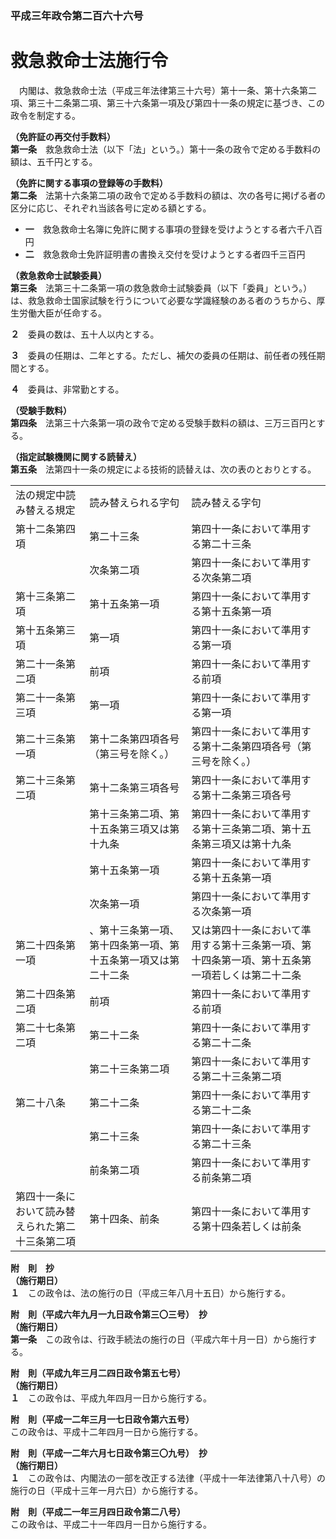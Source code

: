 ### 平成三年政令第二百六十六号  
# 救急救命士法施行令  
　内閣は、救急救命士法（平成三年法律第三十六号）第十一条、第十六条第二項、第三十二条第二項、第三十六条第一項及び第四十一条の規定に基づき、この政令を制定する。  
  
**（免許証の再交付手数料）**  
**第一条**　救急救命士法（以下「法」という。）第十一条の政令で定める手数料の額は、五千円とする。  
  
**（免許に関する事項の登録等の手数料）**  
**第二条**　法第十六条第二項の政令で定める手数料の額は、次の各号に掲げる者の区分に応じ、それぞれ当該各号に定める額とする。  
* **一**　救急救命士名簿に免許に関する事項の登録を受けようとする者六千八百円  
* **二**　救急救命士免許証明書の書換え交付を受けようとする者四千三百円  
  
**（救急救命士試験委員）**  
**第三条**　法第三十二条第一項の救急救命士試験委員（以下「委員」という。）は、救急救命士国家試験を行うについて必要な学識経験のある者のうちから、厚生労働大臣が任命する。  
  
**２**　委員の数は、五十人以内とする。  
  
**３**　委員の任期は、二年とする。ただし、補欠の委員の任期は、前任者の残任期間とする。  
  
**４**　委員は、非常勤とする。  
  
**（受験手数料）**  
**第四条**　法第三十六条第一項の政令で定める受験手数料の額は、三万三百円とする。  
  
**（指定試験機関に関する読替え）**  
**第五条**　法第四十一条の規定による技術的読替えは、次の表のとおりとする。  

||||  
| --- | --- | --- |  
|法の規定中読み替える規定|読み替えられる字句|読み替える字句|  
|第十二条第四項|第二十三条|第四十一条において準用する第二十三条|  
||次条第二項|第四十一条において準用する次条第二項|  
|第十三条第二項|第十五条第一項|第四十一条において準用する第十五条第一項|  
|第十五条第三項|第一項|第四十一条において準用する第一項|  
|第二十一条第二項|前項|第四十一条において準用する前項|  
|第二十一条第三項|第一項|第四十一条において準用する第一項|  
|第二十三条第一項|第十二条第四項各号（第三号を除く。）|第四十一条において準用する第十二条第四項各号（第三号を除く。）|  
|第二十三条第二項|第十二条第三項各号|第四十一条において準用する第十二条第三項各号|  
||第十三条第二項、第十五条第三項又は第十九条|第四十一条において準用する第十三条第二項、第十五条第三項又は第十九条|  
||第十五条第一項|第四十一条において準用する第十五条第一項|  
||次条第一項|第四十一条において準用する次条第一項|  
|第二十四条第一項|、第十三条第一項、第十四条第一項、第十五条第一項又は第二十二条|又は第四十一条において準用する第十三条第一項、第十四条第一項、第十五条第一項若しくは第二十二条|  
|第二十四条第二項|前項|第四十一条において準用する前項|  
|第二十七条第二項|第二十二条|第四十一条において準用する第二十二条|  
||第二十三条第二項|第四十一条において準用する第二十三条第二項|  
|第二十八条|第二十二条|第四十一条において準用する第二十二条|  
||第二十三条|第四十一条において準用する第二十三条|  
||前条第二項|第四十一条において準用する前条第二項|  
|第四十一条において読み替えられた第二十三条第二項|第十四条、前条|第四十一条において準用する第十四条若しくは前条|  
  
  
**附　則　抄**  
**（施行期日）**  
**１**　この政令は、法の施行の日（平成三年八月十五日）から施行する。  
  
**附　則（平成六年九月一九日政令第三〇三号）　抄**  
**（施行期日）**  
**第一条**　この政令は、行政手続法の施行の日（平成六年十月一日）から施行する。  
  
**附　則（平成九年三月二四日政令第五七号）**  
**（施行期日）**  
**１**　この政令は、平成九年四月一日から施行する。  
  
**附　則（平成一二年三月一七日政令第六五号）**  
この政令は、平成十二年四月一日から施行する。  
  
**附　則（平成一二年六月七日政令第三〇九号）　抄**  
**（施行期日）**  
**１**　この政令は、内閣法の一部を改正する法律（平成十一年法律第八十八号）の施行の日（平成十三年一月六日）から施行する。  
  
**附　則（平成二一年三月四日政令第二八号）**  
この政令は、平成二十一年四月一日から施行する。  
  
